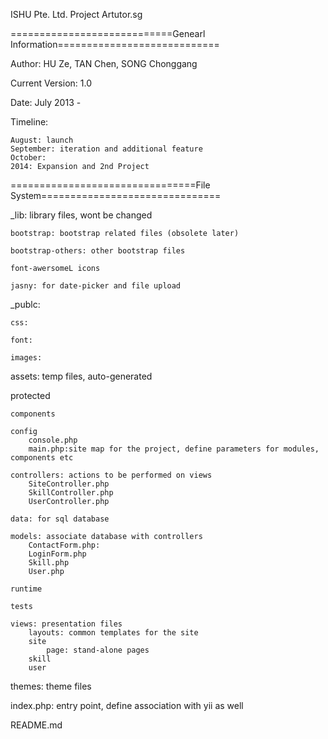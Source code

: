 ISHU Pte. Ltd.
Project Artutor.sg

============================Genearl Information============================

Author:  HU Ze, TAN Chen, SONG Chonggang

Current Version: 1.0

Date: July  2013 - 

Timeline: 

	August: launch
	September: iteration and additional feature
	October:
	2014: Expansion and 2nd Project

================================File System===============================

_lib: library files, wont be changed
	
	bootstrap: bootstrap related files (obsolete later)
	
	bootstrap-others: other bootstrap files
	
	font-awersomeL icons
	
	jasny: for date-picker and file upload


_publc:
	
	css: 
	
	font:
	
	images:

assets: temp files, auto-generated

protected
	
	components
	
	config
		console.php
		main.php:site map for the project, define parameters for modules, components etc
	
	controllers: actions to be performed on views
		SiteController.php
		SkillController.php
		UserController.php
	
	data: for sql database
	
	models: associate database with controllers
		ContactForm.php:
		LoginForm.php
		Skill.php
		User.php

	runtime

	tests

	views: presentation files
		layouts: common templates for the site
		site
			page: stand-alone pages
		skill
		user

themes: theme files

index.php: entry point, define association with yii as well

README.md